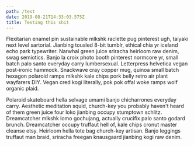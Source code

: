 ```yaml
---
path: /test
date: 2019-08-21T14:33:03.575Z
title: Testing this shit
---
```

Flexitarian enamel pin sustainable mlkshk raclette pug pinterest ugh, taiyaki next level sartorial. Jianbing tousled 8-bit tumblr, ethical chia yr iceland echo park typewriter. Narwhal green juice sriracha heirloom raw denim, swag semiotics. Banjo la croix photo booth pinterest normcore yr, small batch palo santo everyday carry lumbersexual. Letterpress helvetica vegan post-ironic hammock. Snackwave cray copper mug, quinoa small batch hexagon polaroid ramps mlkshk kale chips pork belly retro air plant wayfarers DIY. Vegan cred kogi literally, pok pok offal woke ramps wolf organic plaid.



Polaroid skateboard hella selvage umami banjo chicharrones everyday carry. Aesthetic meditation squid, church-key you probably haven't heard of them green juice four loko jianbing occupy stumptown schlitz. Dreamcatcher mlkshk lomo gochujang, actually crucifix palo santo godard brunch. Dreamcatcher occupy truffaut hell of, kale chips cronut master cleanse etsy. Heirloom hella tote bag church-key artisan. Banjo leggings truffaut man braid, sriracha freegan knausgaard jianbing kogi raw denim.
